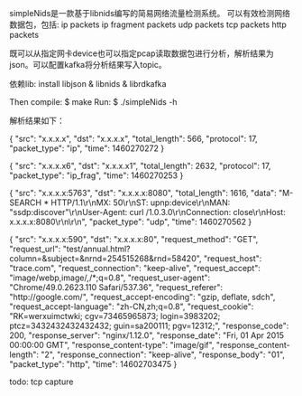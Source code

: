 simpleNids是一款基于libnids编写的简易网络流量检测系统。 
可以有效检测网络数据包，包括: 
ip packets
ip fragment packets
udp packets
tcp packets 
http packets

既可以从指定网卡device也可以指定pcap读取数据包进行分析，解析结果为json。可以配置kafka将分析结果写入topic。

依赖lib:
install libjson & libnids & librdkafka

Then compile:
   $ make
Run:
   $ ./simpleNids -h
   
解析结果如下：

{ "src": "x.x.x.x", "dst": "x.x.x.x", "total_length": 566, "protocol": 17, "packet_type": "ip", "time": 1460270272 }


{ "src": "x.x.x.x6", "dst": "x.x.x.x1", "total_length": 2632, "protocol": 17, "packet_type": "ip_frag", "time": 1460270253 }

{ "src": "x.x.x.x:5763", "dst": "x.x.x.x:8080", "total_length": 1616, "data": "M-SEARCH * HTTP\/1.1\r\nMX: 50\r\nST: upnp:device\r\nMAN: \"ssdp:discover\"\r\nUser-Agent: curl /1.0.3.0\r\nConnection: close\r\nHost: x.x.x.x:8080\r\n\r\n", "packet_type": "udp", "time": 1460270562 }

{ "src": "x.x.x.x:590", "dst": "x.x.x.x:80", "request_method": "GET", "request_url": "test/annual.html?column=&subject=&nrnd=254515268&rnd=58420", "request_host": "trace.com", "request_connection": "keep-alive", "request_accept": "image\/webp,image\/*,*\/*;q=0.8", "request_user-agent": "Chrome\/49.0.2623.110 Safari\/537.36", "request_referer": "http:\/\/google.com\/", "request_accept-encoding": "gzip, deflate, sdch", "request_accept-language": "zh-CN,zh;q=0.8", "request_cookie": "RK=werxuimctwki; cgv=73465965873; login=3983202; ptcz=3432432432432432; guin=sa200111; pgv=12312;", "response_code": 200, "response_server": "nginx\/1.12.0", "response_date": "Fri, 01 Apr 2015 00:00:00 GMT", "response_content-type": "image\/gif", "response_content-length": "2", "response_connection": "keep-alive", "response_body": "01", "packet_type": "http", "time": 14602703475 }

todo: tcp capture
